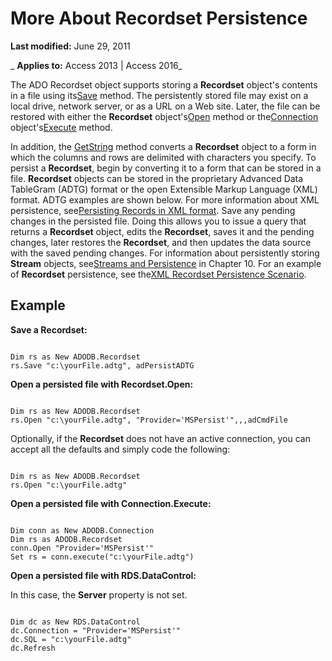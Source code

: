 
# More About Recordset Persistence

 **Last modified:** June 29, 2011

 _ **Applies to:** Access 2013 | Access 2016_

The ADO Recordset object supports storing a  **Recordset** object's contents in a file using its[Save](02dab13b-f947-b96d-46ea-0def3ed8f28f.md) method. The persistently stored file may exist on a local drive, network server, or as a URL on a Web site. Later, the file can be restored with either the **Recordset** object's[Open](87ef19a4-28e1-dec7-ed33-4ae500b9c460.md) method or the[Connection](c16023aa-0321-2513-ee71-255d6ffba03d.md) object's[Execute](http://msdn.microsoft.com/library/af190bd9-7167-df59-29ca-a9a86c4957fd%28Office.15%29.aspx) method.

In addition, the [GetString](f496305e-a1f5-7014-7808-7e4961e5f0fa.md) method converts a **Recordset** object to a form in which the columns and rows are delimited with characters you specify.
To persist a  **Recordset**, begin by converting it to a form that can be stored in a file. **Recordset** objects can be stored in the proprietary Advanced Data TableGram (ADTG) format or the open Extensible Markup Language (XML) format. ADTG examples are shown below. For more information about XML persistence, see[Persisting Records in XML format](8071e244-60c7-759c-094c-152add5d72e4.md).
Save any pending changes in the persisted file. Doing this allows you to issue a query that returns a  **Recordset** object, edits the **Recordset**, saves it and the pending changes, later restores the **Recordset**, and then updates the data source with the saved pending changes.
For information about persistently storing  **Stream** objects, see[Streams and Persistence](564fc098-52bf-77d7-9d48-75186483e3fe.md) in Chapter 10.
For an example of  **Recordset** persistence, see the[XML Recordset Persistence Scenario](08f464da-10ba-b649-7571-766a40da2e04.md).

## Example

 **Save a Recordset:**


```
 
Dim rs as New ADODB.Recordset 
rs.Save "c:\yourFile.adtg", adPersistADTG 

```

 **Open a persisted file with Recordset.Open:**




```
 
Dim rs as New ADODB.Recordset 
rs.Open "c:\yourFile.adtg", "Provider='MSPersist'",,,adCmdFile
```

Optionally, if the  **Recordset** does not have an active connection, you can accept all the defaults and simply code the following:




```
 
Dim rs as New ADODB.Recordset 
rs.Open "c:\yourFile.adtg" 

```

 **Open a persisted file with Connection.Execute:**




```
 
Dim conn as New ADODB.Connection 
Dim rs as ADODB.Recordset 
conn.Open "Provider='MSPersist'" 
Set rs = conn.execute("c:\yourFile.adtg") 

```

 **Open a persisted file with RDS.DataControl:**

In this case, the  **Server** property is not set.




```
 
Dim dc as New RDS.DataControl 
dc.Connection = "Provider='MSPersist'" 
dc.SQL = "c:\yourFile.adtg" 
dc.Refresh
```

